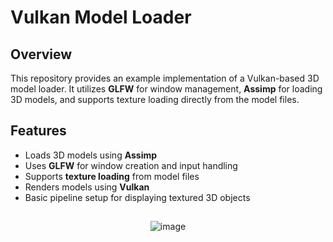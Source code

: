 # Vulkan Model Loader

## Overview
This repository provides an example implementation of a Vulkan-based 3D model loader. It utilizes **GLFW** for window management, **Assimp** for loading 3D models, and supports texture loading directly from the model files.

## Features
- Loads 3D models using **Assimp**
- Uses **GLFW** for window creation and input handling
- Supports **texture loading** from model files
- Renders models using **Vulkan**
- Basic pipeline setup for displaying textured 3D objects

##

<div align="center">
<img src="https://github.com/user-attachments/assets/844ba70f-29a3-412e-af39-51723bac42fe" alt="image" />
</div>

